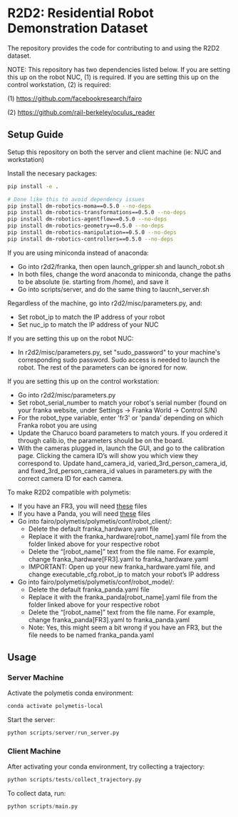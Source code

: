 # R2D2: Residential Robot Demonstration Dataset

The repository provides the code for contributing to and using the R2D2 dataset.

NOTE: This repository has two dependencies listed below. If you are setting this up on the robot NUC, (1) is required. If you are setting this up on the control workstation, (2) is required:

(1) https://github.com/facebookresearch/fairo

(2) https://github.com/rail-berkeley/oculus_reader

## Setup Guide
Setup this repository on both the server and client machine (ie: NUC and workstation)

Install the necesary packages:

```bash
pip install -e .

# Done like this to avoid dependency issues
pip install dm-robotics-moma==0.5.0 --no-deps
pip install dm-robotics-transformations==0.5.0 --no-deps
pip install dm-robotics-agentflow==0.5.0 --no-deps
pip install dm-robotics-geometry==0.5.0 --no-deps
pip install dm-robotics-manipulation==0.5.0 --no-deps
pip install dm-robotics-controllers==0.5.0 --no-deps
```

If you are using miniconda instead of anaconda:
- Go into r2d2/franka, then open launch_gripper.sh and launch_robot.sh
- In both files, change the word anaconda to miniconda, change the paths to be absolute (ie. starting from /home), and save it
- Go into scripts/server, and do the same thing to laucnh_server.sh

Regardless of the machine, go into r2d2/misc/parameters.py, and:
- Set robot_ip to match the IP address of your robot
- Set nuc_ip to match the IP address of your NUC

If you are setting this up on the robot NUC:
- In r2d2/misc/parameters.py, set "sudo_password" to your machine's corresponding sudo password. Sudo access is needed to launch the robot. The rest of the parameters can be ignored for now.

If you are setting this up on the control workstation:
- Go into r2d2/misc/parameters.py
- Set robot_serial_number to match your robot's serial number (found on your franka website, under Settings -> Franka World -> Control S/N)
- For the robot_type variable, enter 'fr3' or 'panda' depending on which Franka robot you are using
- Update the Charuco board parameters to match yours. If you ordered it through calib.io, the parameters should be on the board.
- With the cameras plugged in, launch the GUI, and go to the calibration page. Clicking the camera ID’s will show you which view they correspond to. Update hand_camera_id, varied_3rd_person_camera_id, and fixed_3rd_person_camera_id values in parameters.py with the correct camera ID for each camera.

To make R2D2 compatible with polymetis:
- If you have an FR3, you will need [these](https://drive.google.com/drive/folders/178-MJTAVV0m5_RDs2ScUNcYameGDA0Eg?usp=sharing) files
- If you have a Panda, you will need [these](https://drive.google.com/drive/folders/1wXTQQbFKjd9ed3yKxB4td9GzA_XrR7Xk?usp=sharing) files
- Go into fairo/polymetis/polymetis/conf/robot_client/:
  - Delete the default franka_hardware.yaml file
  - Replace it with the franka_hardware[robot_name].yaml file from the folder linked above for your respective robot
  - Delete the “[robot_name]” text from the file name. For example, change franka_hardware[FR3].yaml to  franka_hardware.yaml
  - IMPORTANT: Open up your new franka_hardware.yaml file, and change executable_cfg.robot_ip to match your robot’s IP address
- Go into fairo/polymetis/polymetis/conf/robot_model/:
  - Delete the default franka_panda.yaml file
  - Replace it with the franka_panda[robot_name].yaml file from the folder linked above for your respective robot
  - Delete the “[robot_name]” text from the file name. For example, change franka_panda[FR3].yaml to  franka_panda.yaml
  - Note: Yes, this might seem a bit wrong if you have an FR3, but the file needs to be named franka_panda.yaml

## Usage

### Server Machine
Activate the polymetis conda environment:

```bash
conda activate polymetis-local
```

Start the server:

```python
python scripts/server/run_server.py
```

### Client Machine
After activating your conda environment, try collecting a trajectory:

```python
python scripts/tests/collect_trajectory.py
```

To collect data, run:
```python
python scripts/main.py
```
